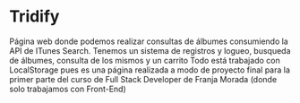 # Tridify

Página web donde podemos realizar consultas de álbumes consumiendo la API de ITunes Search.
Tenemos un sistema de registros y logueo, busqueda de álbumes, consulta de los mismos y un carrito
Todo está trabajado con LocalStorage pues es una página realizada a modo de proyecto final para la primer parte del curso de Full Stack Developer de Franja Morada (donde solo trabajamos con Front-End)

